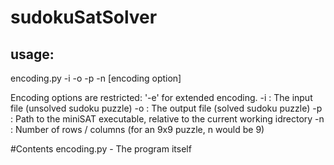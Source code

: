 # sudokuSatSolver

## usage:
encoding.py -i <inputfile> -o <outputfile> -p <path to miniSAT executable relative to current directory> -n <number of rows> [encoding option]

Encoding options are restricted: '-e' for extended encoding.
-i : The input file (unsolved sudoku puzzle)
-o : The output file (solved sudoku puzzle)
-p : Path to the miniSAT executable, relative to the current working idrectory
-n : Number of rows / columns (for an 9x9 puzzle, n would be 9)

#Contents
encoding.py - The program itself
